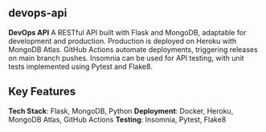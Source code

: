 ## devops-api
**DevOps API**
A RESTful API built with Flask and MongoDB, adaptable for development and production. Production is deployed on Heroku with MongoDB Atlas. GitHub Actions automate deployments, triggering releases on main branch pushes. Insomnia can be used for API testing, with unit tests implemented using Pytest and Flake8.

## **Key Features**
**Tech Stack**: Flask, MongoDB, Python
**Deployment**: Docker, Heroku, MongoDB Atlas, GitHub Actions
**Testing**: Insomnia, Pytest, Flake8
